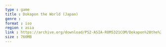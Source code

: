 ```yaml
---
type : game
title : Dokapon the World (Japan)
genre : 
format : iso
region : asia
link : https://archive.org/download/PS2-ASIA-ROMS321COM/Dokapon%20the%20World%20%28Japan%29.7z
size : 760MB
---
```

